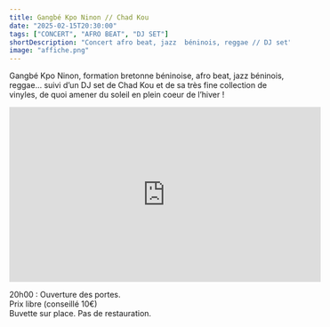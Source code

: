 ```yaml
---
title: Gangbé Kpo Ninon // Chad Kou
date: "2025-02-15T20:30:00"
tags: ["CONCERT", "AFRO BEAT", "DJ SET"]
shortDescription: "Concert afro beat, jazz  béninois, reggae // DJ set"
image: "affiche.png"
---
```


Gangbé Kpo Ninon, formation bretonne béninoise, afro beat, jazz béninois, reggae…
suivi d’un DJ set de Chad Kou et de sa très fine collection de vinyles,
de quoi amener du soleil en plein coeur de l’hiver !

<iframe width="560" height="315" src="https://www.youtube-nocookie.com/embed/XX4_JDF33YA?si=vxmvEDHOnMavwbyi" title="YouTube video player" frameborder="0" allow="accelerometer; autoplay; clipboard-write; encrypted-media; gyroscope; picture-in-picture; web-share" referrerpolicy="strict-origin-when-cross-origin" allowfullscreen></iframe>

20h00 : Ouverture des portes.<br>
Prix libre (conseillé 10€)<br>
Buvette sur place. Pas de restauration.<b>
